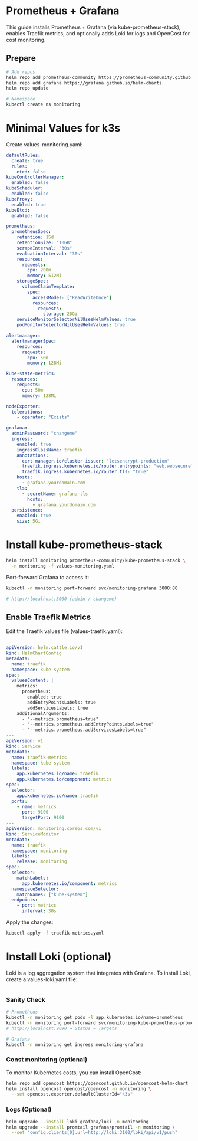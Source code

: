 # Prometheus + Grafana
This guide installs Prometheus + Grafana (via kube-prometheus-stack), enables Traefik metrics, and optionally adds Loki for logs and OpenCost for cost monitoring.


## Prepare
```bash
# Add repos
helm repo add prometheus-community https://prometheus-community.github.io/helm-charts
helm repo add grafana https://grafana.github.io/helm-charts
helm repo update

# Namespace
kubectl create ns monitoring
```

# Minimal Values for k3s

Create values-monitoring.yaml:
```yaml
defaultRules:
  create: true
  rules:
    etcd: false
kubeControllerManager:
  enabled: false
kubeScheduler:
  enabled: false
kubeProxy:
  enabled: true
kubeEtcd:
  enabled: false

prometheus:
  prometheusSpec:
    retention: 15d
    retentionSize: "10GB"
    scrapeInterval: "30s"
    evaluationInterval: "30s"
    resources:
      requests:
        cpu: 200m
        memory: 512Mi
    storageSpec:
      volumeClaimTemplate:
        spec:
          accessModes: ["ReadWriteOnce"]
          resources:
            requests:
              storage: 20Gi
    serviceMonitorSelectorNilUsesHelmValues: true
    podMonitorSelectorNilUsesHelmValues: true

alertmanager:
  alertmanagerSpec:
    resources:
      requests:
        cpu: 50m
        memory: 128Mi

kube-state-metrics:
  resources:
    requests:
      cpu: 50m
      memory: 128Mi

nodeExporter:
  tolerations:
    - operator: "Exists"

grafana:
  adminPassword: "changeme"
  ingress:
    enabled: true
    ingressClassName: traefik
    annotations:
      cert-manager.io/cluster-issuer: "letsencrypt-production"
      traefik.ingress.kubernetes.io/router.entrypoints: "web,websecure"
      traefik.ingress.kubernetes.io/router.tls: "true"
    hosts:
      - grafana.yourdomain.com
    tls:
      - secretName: grafana-tls
        hosts:
          - grafana.yourdomain.com
  persistence:
    enabled: true
    size: 5Gi
```

# Install kube-prometheus-stack
```bash
helm install monitoring prometheus-community/kube-prometheus-stack \
  -n monitoring -f values-monitoring.yaml
```
Port-forward Grafana to access it:
```bash
kubectl -n monitoring port-forward svc/monitoring-grafana 3000:80

# http://localhost:3000 (admin / changeme)
```

## Enable Traefik Metrics
Edit the Traefik values file (values-traefik.yaml):
```yaml
---
apiVersion: helm.cattle.io/v1
kind: HelmChartConfig
metadata:
  name: traefik
  namespace: kube-system
spec:
  valuesContent: |
    metrics:
      prometheus:
        enabled: true
        addEntryPointsLabels: true
        addServicesLabels: true
    additionalArguments:
      - "--metrics.prometheus=true"
      - "--metrics.prometheus.addEntryPointsLabels=true"
      - "--metrics.prometheus.addServicesLabels=true"
---
apiVersion: v1
kind: Service
metadata:
  name: traefik-metrics
  namespace: kube-system
  labels:
    app.kubernetes.io/name: traefik
    app.kubernetes.io/component: metrics
spec:
  selector:
    app.kubernetes.io/name: traefik
  ports:
    - name: metrics
      port: 9100
      targetPort: 9100
---
apiVersion: monitoring.coreos.com/v1
kind: ServiceMonitor
metadata:
  name: traefik
  namespace: monitoring
  labels:
    release: monitoring
spec:
  selector:
    matchLabels:
      app.kubernetes.io/component: metrics
  namespaceSelector:
    matchNames: ["kube-system"]
  endpoints:
    - port: metrics
      interval: 30s
```
Apply the changes:
```bash
kubectl apply -f traefik-metrics.yaml
```

# Install Loki (optional)
Loki is a log aggregation system that integrates with Grafana. To install Loki, create a
values-loki.yaml file:
```yaml
```


### Sanity Check

```bash
# Prometheus
kubectl -n monitoring get pods -l app.kubernetes.io/name=prometheus
kubectl -n monitoring port-forward svc/monitoring-kube-prometheus-prometheus 9090:9090
# http://localhost:9090 → Status → Targets

# Grafana
kubectl -n monitoring get ingress monitoring-grafana
```

### Const monitoring (optional)
To monitor Kubernetes costs, you can install OpenCost:
```bash
helm repo add opencost https://opencost.github.io/opencost-helm-chart
helm install opencost opencost/opencost -n monitoring \
  --set opencost.exporter.defaultClusterId="k3s"
```

### Logs (Optional)
```bash
helm upgrade --install loki grafana/loki -n monitoring
helm upgrade --install promtail grafana/promtail -n monitoring \
  --set "config.clients[0].url=http://loki:3100/loki/api/v1/push"
```
